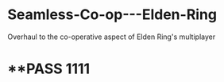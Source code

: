 # Seamless-Co-op---Elden-Ring
Overhaul to the co-operative aspect of Elden Ring's multiplayer 
# **PASS 1111
